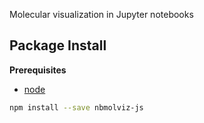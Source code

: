 Molecular visualization in Jupyter notebooks

Package Install
---------------

**Prerequisites**
- [node](http://nodejs.org/)

```bash
npm install --save nbmolviz-js
```

